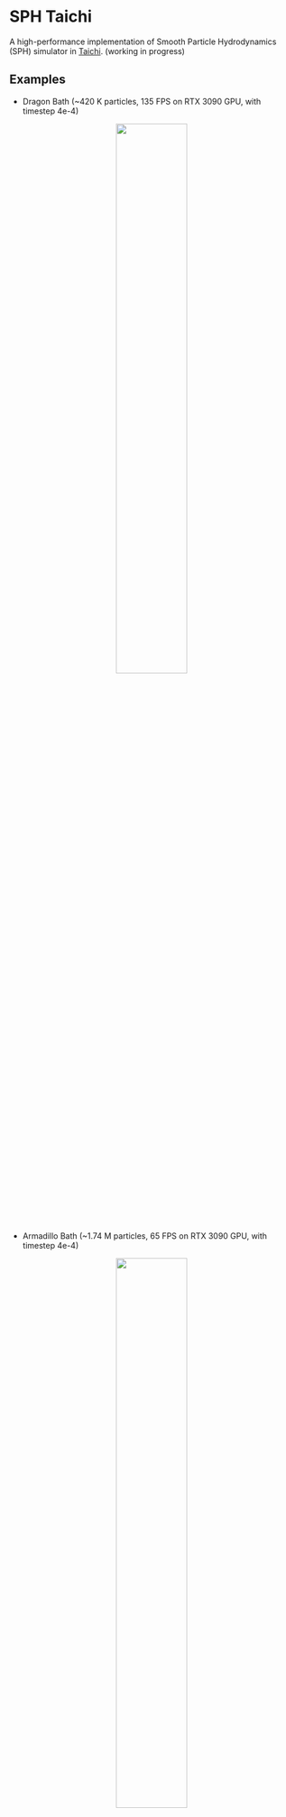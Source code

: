 # SPH Taichi

A high-performance implementation of Smooth Particle Hydrodynamics (SPH) simulator in [Taichi](https://github.com/taichi-dev/taichi). (working in progress)

## Examples

- Dragon Bath (~420 K particles, 135 FPS on RTX 3090 GPU, with timestep 4e-4)

<p align="center">
  <img src="https://github.com/erizmr/SPH_Taichi/blob/master/data/gif/dragon_bath_large.gif" width="50%" height="50%" />
</p>

- Armadillo Bath (~1.74 M particles, 65 FPS on RTX 3090 GPU, with timestep 4e-4)

<p align="center">
  <img src="https://github.com/erizmr/SPH_Taichi/blob/master/data/gif/armadillo_bath.gif" width="50%" height="50%" />
</p>

## Features

Currently, the following features have been implemented:
- Cross-platform: Windows, Linux
- Support massively parallel GPU computing
- Weakly Compressible SPH (WCSPH)[1]
- One-way/two-way fluid-solid coupling[2]
- Shape-matching based rigid-body simulator
- Neighborhood search accelerated by GPU parallel prefix sum + counting sort

### Note
The GPU parallel prefix sum is only supported by cuda/vulkan backend currently. 

## Install

```
python -m pip install -r requirements.txt
```

To reproduce the demos show above:

```
python run_simlation.py --scene_file ./data/scenes/dragon_bath.json
```

```
python run_simlation.py --scene_file ./data/scenes/armadillo_bath_dynamic.json
```


## Reference
1. M. Becker and M. Teschner (2007). "Weakly compressible SPH for free surface flows". In:Proceedings of the 2007 ACM SIGGRAPH/Eurographics symposium on Computer animation. Eurographics Association, pp. 209–217.
2. N. Akinci, M. Ihmsen, G. Akinci, B. Solenthaler, and M. Teschner. 2012. Versatile
rigid-fluid coupling for incompressible SPH. ACM Transactions on Graphics 31, 4 (2012), 62:1–62:8.


## Acknowledgement
Implementation is largely inspired by [SPlisHSPlasH](https://github.com/InteractiveComputerGraphics/SPlisHSPlasH).
 
